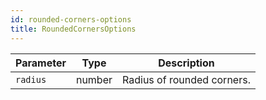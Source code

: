 ```yaml
---
id: rounded-corners-options
title: RoundedCornersOptions
---
```


| Parameter | Type   | Description                |
| --------- | ------ | -------------------------- |
| `radius`  | number | Radius of rounded corners. |
